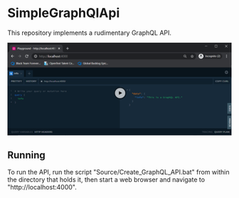 SimpleGraphQlApi
================

This repository implements a rudimentary GraphQL API.

<img src="Screenshot.png" />


Running
-------

To run the API, run the script "Source/Create_GraphQL_API.bat" from within the directory that holds it, then start a web browser and navigate to "http://localhost:4000".